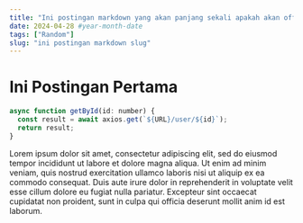 ```yaml
---
title: "Ini postingan markdown yang akan panjang sekali apakah akan offside dan bakal jelek banget hasilnya"
date: 2024-04-28 #year-month-date
tags: ["Random"]
slug: "ini postingan markdown slug"
---
```


# Ini Postingan Pertama

```javascript
async function getById(id: number) {
  const result = await axios.get(`${URL}/user/${id}`);
  return result;
}
```

Lorem ipsum dolor sit amet, consectetur adipiscing elit, sed do eiusmod tempor incididunt ut labore et dolore magna aliqua. Ut enim ad minim veniam, quis nostrud exercitation ullamco laboris nisi ut aliquip ex ea commodo consequat. Duis aute irure dolor in reprehenderit in voluptate velit esse cillum dolore eu fugiat nulla pariatur. Excepteur sint occaecat cupidatat non proident, sunt in culpa qui officia deserunt mollit anim id est laborum.
